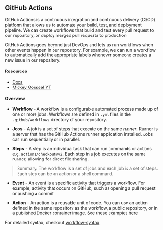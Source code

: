 ## GitHub Actions
GitHub Actions is a continuous integration and continuous delivery (CI/CD) platform that allows us to automate your build, test, and deployment pipeline. We can create workflows that build and test every pull request to our repository, or deploy merged pull requests to production.

GitHub Actions goes beyond just DevOps and lets us run workflows when other events happen in our repository. For example, we can run a workflow to automatically add the appropriate labels whenever someone creates a new issue in our repository.
#### Resources
- [Docs](https://docs.github.com/en/actions/about-github-actions/understanding-github-actions)
- [Mickey Goussel YT](https://youtube.com/playlist?list=PLiO7XHcmTsleVSRaY7doSfZryYWMkMOxB&si=kT7crVPw3xdNlznG)

#### Overview
- **Workflow** - A workflow is a configurable automated process made up of one or more jobs. Workflows are defined in `.yml` files in the `.github/workflows` directory of your repository.

- **Jobs** - A job is a set of steps that execute on the same _runner_. Runner is a server that has the GitHub Actions runner application installed. Jobs can run sequentially or in parallel.

- **Steps** - A step is an individual task that can run commands or actions e.g. `actions/checkout@v2`. Each step in a job executes on the same runner, allowing for direct file sharing.

> Summary: The workflow is a set of jobs and each job is a set of steps. Each step can be an action or a shell command.

- **Event** - An event is a specific activity that triggers a workflow. For example, activity that occurs on GitHub, such as opening a pull request or pushing a commit.

- **Action** - An action is a reusable unit of code. You can use an action defined in the same repository as the workflow, a public repository, or in a published Docker container image. See these examples [here](https://docs.github.com/en/actions/writing-workflows/workflow-syntax-for-github-actions#jobsjob_idstepsuses)


For detailed syntax, checkout [workflow-syntax](https://docs.github.com/en/actions/writing-workflows/workflow-syntax-for-github-actions#about-yaml-syntax-for-workflows)





